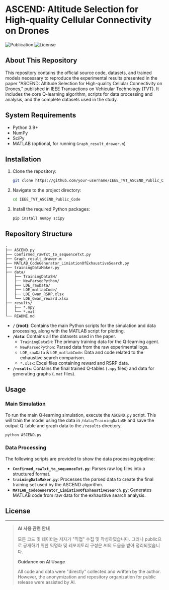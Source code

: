 # ASCEND: Altitude Selection for High-quality Cellular Connectivity on Drones

![Publication](https://img.shields.io/badge/Publication-IEEE%20TVT-blue.svg)
![License](https://img.shields.io/badge/License-MIT-green.svg)

## About This Repository

This repository contains the official source code, datasets, and trained models necessary to reproduce the experimental results presented in the paper "ASCEND: Altitude Selection for High-quality Cellular Connectivity on Drones," published in IEEE Transactions on Vehicular Technology (TVT). It includes the core Q-learning algorithm, scripts for data processing and analysis, and the complete datasets used in the study.

## System Requirements

*   Python 3.9+
*   NumPy
*   SciPy
*   MATLAB (optional, for running `Graph_result_drawer.m`)

## Installation

1.  Clone the repository:
    ```bash
    git clone https://github.com/your-username/IEEE_TVT_ASCEND_Public_Code.git
    ```
2.  Navigate to the project directory:
    ```bash
    cd IEEE_TVT_ASCEND_Public_Code
    ```
3.  Install the required Python packages:
    ```bash
    pip install numpy scipy
    ```

## Repository Structure

```
.
├── ASCEND.py
├── Confirmed_rawTxt_to_sequenceTxt.py
├── Graph_result_drawer.m
├── MATLAB_CodeGenerator_LimiationOfExhaustiveSearch.py
├── trainingDataMaker.py
├── data/
│   ├── TrainingDataSH/
│   ├── NewParsedPython/
│   ├── LOE_rawData/
│   ├── LOE_matlabCode/
│   ├── LOE_Gwan_RSRP.xlsx
│   └── LOE_Gwan_reward.xlsx
├── results/
│   ├── *.npy
│   └── *.mat
└── README.md
```

-   **`/` (root)**: Contains the main Python scripts for the simulation and data processing, along with the MATLAB script for plotting.
-   **`/data`**: Contains all the datasets used in the paper.
    -   `TrainingDataSH`: The primary training data for the Q-learning agent.
    -   `NewParsedPython`: Parsed data from the raw experimental logs.
    -   `LOE_rawData` & `LOE_matlabCode`: Data and code related to the exhaustive search comparison.
    -   `*.xlsx`: Excel files containing reward and RSRP data.
-   **`/results`**: Contains the final trained Q-tables (`.npy` files) and data for generating graphs (`.mat` files).

## Usage

### Main Simulation

To run the main Q-learning simulation, execute the `ASCEND.py` script. This will train the model using the data in `/data/TrainingDataSH` and save the output Q-table and graph data to the `/results` directory.

```bash
python ASCEND.py
```

### Data Processing

The following scripts are provided to show the data processing pipeline:

-   **`Confirmed_rawTxt_to_sequenceTxt.py`**: Parses raw log files into a structured format.
-   **`trainingDataMaker.py`**: Processes the parsed data to create the final training set used by the ASCEND algorithm.
-   **`MATLAB_CodeGenerator_LimiationOfExhaustiveSearch.py`**: Generates MATLAB code from raw data for the exhaustive search analysis.

## License

---
> **AI 사용 관련 안내**
>
> 모든 코드 및 데이터는 저자가 "직접" 수집 및 작성하였습니다. 그러나 public으로 공개하기 위한 익명화 및 레포지토리 구성은 AI의 도움을 받아 정리되었습니다.
>
> **Guidance on AI Usage**
>
> All code and data were "directly" collected and written by the author. However, the anonymization and repository organization for public release were assisted by AI.
